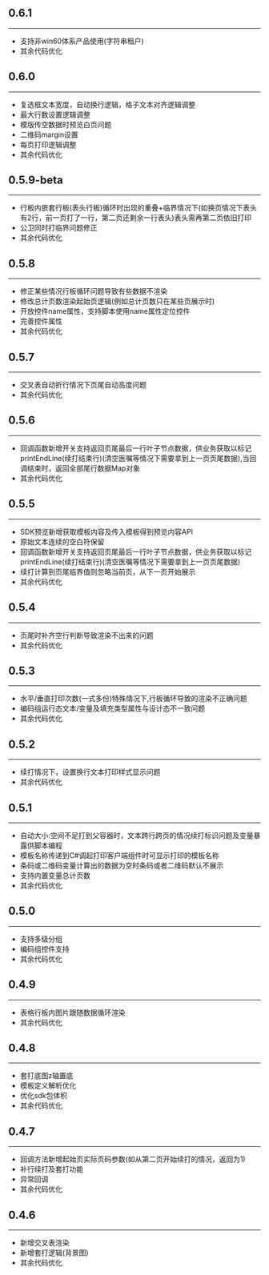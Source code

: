 ## 0.6.1
***

- 支持非win60体系产品使用(字符串租户)
- 其余代码优化
## 0.6.0
***

- 复选框文本宽度，自动换行逻辑，格子文本对齐逻辑调整
- 最大行数设置逻辑调整
- 模版传空数据时预览白页问题
- 二维码margin设置
- 每页打印逻辑调整
- 其余代码优化

## 0.5.9-beta
***

-  行板内嵌套行板(表头行板)循环时出现的重叠+临界情况下(如换页情况下表头有2行，前一页打了一行，第二页还剩余一行表头)表头需再第二页依旧打印 
- 公卫同时打临界问题修正
- 其余代码优化

## 0.5.8
***

- 修正某些情况行板循环问题导致有些数据不渲染
- 修改总计页数渲染起始页逻辑(例如总计页数只在某些页展示时)
- 开放控件name属性，支持脚本使用name属性定位控件
- 完善控件属性
- 其余代码优化

## 0.5.7
***

- 交叉表自动折行情况下页尾自动高度问题
- 其余代码优化

## 0.5.6
***

-  回调函数新增开关支持返回页尾最后一行叶子节点数据，供业务获取以标记printEndLine(续打结束行)(清空医嘱等情况下需要拿到上一页页尾数据),当回调结束时，返回全部尾行数据Map对象 
- 其余代码优化

## 0.5.5
***

- SDK预览新增获取模板内容及传入模板得到预览内容API
- 原始文本连续的空白符保留
-  回调函数新增开关支持返回页尾最后一行叶子节点数据，供业务获取以标记printEndLine(续打结束行)(清空医嘱等情况下需要拿到上一页页尾数据) 
- 续打计算到页尾临界值则忽略当前页，从下一页开始展示
- 其余代码优化

## 0.5.4
***

- 页尾时补齐空行判断导致渲染不出来的问题
- 其余代码优化


## 0.5.3
***

- 水平/垂直打印次数(一式多份)特殊情况下,行板循环导致的渲染不正确问题 
- 编码组运行态文本/变量及填充类型属性与设计态不一致问题
- 其余代码优化


## 0.5.2
***

- 续打情况下，设置换行文本打印样式显示问题
- 其余代码优化

## 0.5.1
***

- 自动大小:空间不足打到父容器时，文本跨行跨页的情况续打标识问题及变量暴露供脚本编程 
- 模板名称传递到C#调起打印客户端组件时可显示打印的模板名称
- 条码或二维码变量计算出的数据为空时条码或者二维码默认不展示
- 支持内置变量总计页数
- 其余代码优化

## 0.5.0
***

- 支持多级分组
- 编码组控件支持
- 其余代码优化

## 0.4.9
***

- 表格行板内图片跟随数据循环渲染
- 其余代码优化

## 0.4.8
***

- 套打底图z轴置底
- 模板定义解析优化
- 优化sdk包体积
- 其余代码优化


## 0.4.7
***

-  回调方法新增起始页实际页码参数(如从第二页开始续打的情况，返回为1) 
- 补行续打及套打功能
- 异常回调
- 其余代码优化

## 0.4.6
***

- 新增交叉表渲染
- 新增套打逻辑(背景图)
- 其余代码优化

